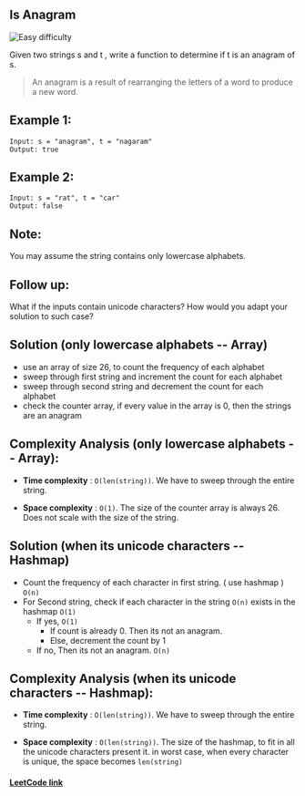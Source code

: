 ## Is Anagram

![Easy difficulty](https://img.shields.io/badge/Difficulty-Easy-green)

Given two strings s and t , write a function to determine if t is an anagram of s.

> An anagram is a result of rearranging the letters of a word to produce a new word.

## Example 1:

```
Input: s = "anagram", t = "nagaram"
Output: true
```

## Example 2:

```
Input: s = "rat", t = "car"
Output: false
```

## Note:

You may assume the string contains only lowercase alphabets.

## Follow up:

What if the inputs contain unicode characters? How would you adapt your solution to such case?

## Solution (only lowercase alphabets -- Array)

- use an array of size 26, to count the frequency of each alphabet
- sweep through first string and increment the count for each alphabet
- sweep through second string and decrement the count for each alphabet
- check the counter array, if every value in the array is 0, then the strings are an anagram

## Complexity Analysis (only lowercase alphabets -- Array):

- **Time complexity** : `O(len(string))`. We have to sweep through the entire string.

- **Space complexity** : `O(1)`. The size of the counter array is always 26. Does not scale with the size of the string.

## Solution (when its unicode characters -- Hashmap)

- Count the frequency of each character in first string. ( use hashmap ) `O(n)`
- For Second string, check if each character in the string `O(n)` exists in the hashmap `O(1)`
  - If yes, `O(1)`
    - If count is already 0. Then its not an anagram.
    - Else, decrement the count by 1
  - If no, Then its not an anagram. `O(n)`

## Complexity Analysis (when its unicode characters -- Hashmap):

- **Time complexity** : `O(len(string))`. We have to sweep through the entire string.

- **Space complexity** : `O(len(string))`. The size of the hashmap, to fit in all the unicode characters present it. in worst case, when every character is unique, the space becomes `len(string)`

#### [LeetCode link](https://leetcode.com/problems/valid-anagram/)

